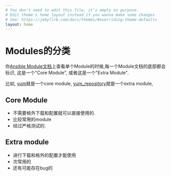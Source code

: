 ```yaml
---
# You don't need to edit this file, it's empty on purpose.
# Edit theme's home layout instead if you wanna make some changes
# See: https://jekyllrb.com/docs/themes/#overriding-theme-defaults
layout: home
---
```

# Modules的分类



你[Ansible Module文档](http://docs.ansible.com/ansible/modules_by_category.html)上查看单个Module的时候,每一个Module文档的底部都会标识, 这是一个"Core Module", 或者这是一个"Extra Module".

比如, [yum](http://docs.ansible.com/ansible/yum_module.html)就是一个core module, [yum_repository](http://docs.ansible.com/ansible/yum_repository_module.html)就是一个extra module, 


## Core Module

* 不需要格外下载和配置就可以直接使用的.
* 比较常用的module
* 经过严格测试的.



## Extra module

* 进行下载和格外的配置才能使用
* 次常用的
* 还有可能存在bug的
